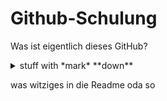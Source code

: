 # Github-Schulung

Was ist eigentlich dieses GitHub?

<details>
  <summary>stuff with *mark* **down**</summary>
  <p>

## _formatted_ **heading** with [a](link)

---
```Standard 3-backtick code block omitted from here due to escaping issues}}```
---

Collapsible until here.
  </p>
</details>

was witziges in die Readme oda so